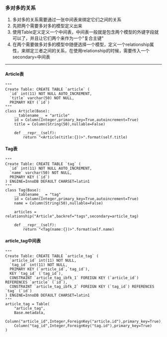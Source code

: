### 多对多的关系

1. 多对多的关系需要通过一张中间表来绑定它们之间的关系
2. 先把两个需要多对多的模型定义出来
3. 使用Table定义定义一个中间表，中间表一般就是包含两个模型的外键字段就可以了，并且让它们两个来作为一个"复合主键"
4. 在两个需要做多对多的模型中随便选择一个模型，定义一个relationship属性，来绑定三者之间的关系，在使用relationship的时候，需要传入一个secondary=中间表

---

#### Article表

    """
    Create Table: CREATE TABLE `article` (
      `id` int(11) NOT NULL AUTO_INCREMENT,
      `title` varchar(50) NOT NULL,
      PRIMARY KEY (`id`)
    """
    class Article(Base):
        __tablename__ = "article"
        id = Column(Integer,primary_key=True,autoincrement=True)
        title = Column(String(50),nullable=False)

        def __repr__(self):
            return "<Article(title:{})>".format(self.title)

#### Tag表

    """
    Create Table: CREATE TABLE `tag` (
      `id` int(11) NOT NULL AUTO_INCREMENT,
      `name` varchar(50) NOT NULL,
      PRIMARY KEY (`id`)
    ) ENGINE=InnoDB DEFAULT CHARSET=latin1
    """
    class Tag(Base):
        __tablename__ = "tag"
        id = Column(Integer,primary_key=True,autoincrement=True)
        name = Column(String(50),nullable=False)

        articles = relationship("Article",backref="tags",secondary=article_tag)

        def __repr__(self):
            return "<Tag(name:{})>".format(self.name)

#### article\_tag中间表

    """
    Create Table: CREATE TABLE `article_tag` (
      `article_id` int(11) NOT NULL,
      `tag_id` int(11) NOT NULL,
      PRIMARY KEY (`article_id`,`tag_id`),
      KEY `tag_id` (`tag_id`),
      CONSTRAINT `article_tag_ibfk_1` FOREIGN KEY (`article_id`) REFERENCES `article` (`id`),
      CONSTRAINT `article_tag_ibfk_2` FOREIGN KEY (`tag_id`) REFERENCES `tag` (`id`)
    ) ENGINE=InnoDB DEFAULT CHARSET=latin1
    """
    article_tag = Table(
        "article_tag",
        Base.metadata,
        Column("article_id",Integer,ForeignKey("article.id"),primary_key=True),
        Column("tag_id",Integer,ForeignKey("tag.id"),primary_key=True)
    )




